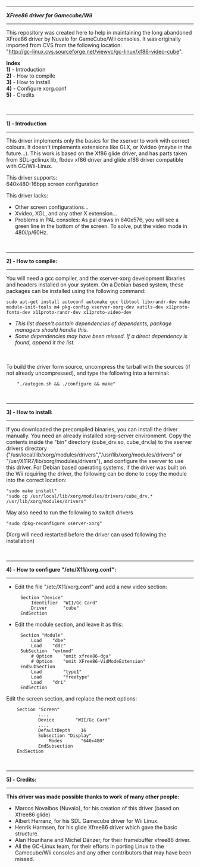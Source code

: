 ****************************************
**_XFree86 driver for Gamecube/Wii_**
****************************************

This repository was created here to help in maintaining the long abandoned XFree86 driver by Nuvalo for GameCube/Wii consoles.  It was originally imported from CVS from the following location:  
"http://gc-linux.cvs.sourceforge.net/viewvc/gc-linux/xf86-video-cube".  

**Index**  
**1)** - Introduction   
**2)** - How to compile  
**3)** - How to install  
**4)** - Configure xorg.conf  
**5)** - Credits  

<br>

****************************************
**1) - Introduction**
****************************************

This driver implements only the basics for the xserver to work with correct colours. It doesn't implements extensions like GLX, or Xvideo (maybe in the future...). This work is based on the Xf86 glide driver, and has parts taken from SDL-gclinux lib, fbdev xf86 driver and glide xf86 driver compatible with GC/Wii-Linux.  

This driver supports:  
640x480-16bpp screen configuration  

This driver lacks:  
- Other screen configurations...  
- Xvideo, XGL, and any other X extension...  
- Problems in PAL consoles: As pal draws in 640x576, you will see a green line in the bottom of the screen.  To solve, put the video mode in 480i/p/60Hz.  

<br>

****************************************
**2) - How to compile:**
****************************************

You will need a gcc compiler, and the xserver-xorg development libraries and headers installed on your system.  On a Debian based system, these packages can be installed using the following command:  

    sudo apt-get install autoconf automake gcc libtool libxrandr-dev make module-init-tools m4 pkg-config xserver-xorg-dev xutils-dev x11proto-fonts-dev x11proto-randr-dev x11proto-video-dev

- *This list doesn't contain dependencies of dependents, package managers should handle this.*  
- *Some dependencies may have been missed.  If a direct dependency is found, append it the list.*
<br>
<br>
To build the driver form source, uncompress the tarball with the sources (if not already uncompressed), and type the following into a terminal:

        "./autogen.sh && ./configure && make"

<br>

****************************************
**3) - How to install:**
****************************************

If you downloaded the precompiled binaries, you can install the driver manually.  You need an already installed xorg-server environment. Copy the contents inside the "bin" directory (cube_drv.so, cube_drv.la) to the xserver drivers directory ("/usr/local/lib/xorg/modules/drivers","/usr/lib/xorg/modules/drivers" or "/usr/X11R7/lib/xorg/modules/drivers"), and
configure the xserver to use this driver.  For Debian based operating systems, if the driver was built on the Wii requiring the driver, the following
can be done to copy the module into the correct location:  

	"sudo make install"
	"sudo cp /usr/local/lib/xorg/modules/drivers/cube_drv.* /usr/lib/xorg/modules/drivers"

May also need to run the following to switch drivers  

	"sudo dpkg-reconfigure xserver-xorg"

(Xorg will need restarted before the driver can used following the installation)  

<br>

****************************************
**4) - How to configure "/etc/X11/xorg.conf":**
****************************************

- Edit the file "/etc/X11/xorg.conf" and add a new video section:  

        Section "Device"
            Identifier  "WII/Gc Card"
            Driver      "cube"
        EndSection

- Edit the module section, and leave it as this:

        Section "Module"
            Load    "dbe"
            Load    "ddc"
        SubSection  "extmod"
            # Option    "omit xfree86-dga"
            # Option    "omit XFree86-VidModeExtension"
        EndSubSection
            Load        "type1"
            Load        "freetype"
            Load    "dri"
        EndSection

Edit the screen section, and replace the next options:  

        Section "Screen"
                ....
                Device        "WII/Gc Card"
                ....
                DefaultDepth    16
                Subsection "Display"
                    Modes       "640x480"
                EndSubsection
        EndSection

<br>

***************
**5) - Credits:**
***************

**This driver was made possible thanks to work of many other people:**  
- Marcos Novalbos (Nuvalo), for his creation of this driver (based on Xfree86 glide)   
- Albert Herranz, for his SDL Gamecube driver for Wii Linux.  
- Henrik Harmsen, for his glide Xfree86 driver which gave the basic structure.  
- Alan Hourihane and Michel Dänzer, for their framebuffer xfree86 driver.  
- All the GC-Linux team, for their efforts in porting Linux to the Gamecube/Wii consoles and any other contributors that may have been missed.  
